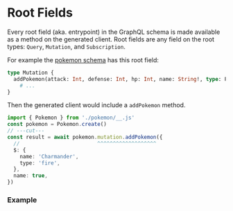 # Root Fields <GeneratedClientBadge />

<!-- @include: @/_snippets/example-links/root-field.md -->

Every root field (aka. entrypoint) in the GraphQL schema is made available as a method on the generated client. Root fields are any field on the root types: `Query`, `Mutation`, and `Subscription`.

For example the [pokemon schema](../../examples/01_about/pokemon-schema.md) has this root field:

```graphql
type Mutation {
  addPokemon(attack: Int, defense: Int, hp: Int, name: String!, type: PokemonType!): Pokemon
	# ...
}
```

Then the generated client would include a `addPokemon` method.

```ts twoslash
import { Pokemon } from './pokemon/__.js'
const pokemon = Pokemon.create()
// ---cut---
const result = await pokemon.mutation.addPokemon({
  //                         ^^^^^^^^^^^^^^^^^^^
  $: {
    name: 'Charmander',
    type: 'fire',
  },
  name: true,
})
```

### Example

<!-- @include: @/_snippets/examples/generated/root-field.md -->

